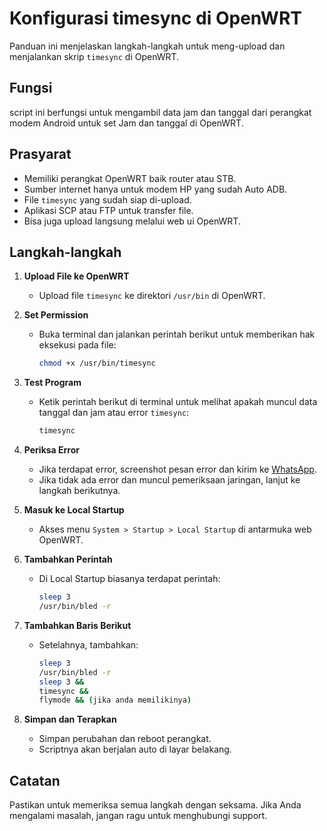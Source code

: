 # Konfigurasi timesync di OpenWRT

Panduan ini menjelaskan langkah-langkah untuk meng-upload dan menjalankan skrip `timesync` di OpenWRT.

## Fungsi
script ini berfungsi untuk mengambil data jam dan tanggal dari perangkat modem Android untuk set Jam dan tanggal di OpenWRT.

## Prasyarat

- Memiliki perangkat OpenWRT baik router atau STB.
- Sumber internet hanya untuk modem HP yang sudah Auto ADB.
- File `timesync` yang sudah siap di-upload.
- Aplikasi SCP atau FTP untuk transfer file.
- Bisa juga upload langsung melalui web ui OpenWRT.

## Langkah-langkah

1. **Upload File ke OpenWRT**
   - Upload file `timesync` ke direktori `/usr/bin` di OpenWRT.

2. **Set Permission**
   - Buka terminal dan jalankan perintah berikut untuk memberikan hak eksekusi pada file:
     ```bash
     chmod +x /usr/bin/timesync
     ```

3. **Test Program**
   - Ketik perintah berikut di terminal untuk melihat apakah muncul data tanggal dan jam atau error `timesync`:
     ```bash
     timesync
     ```

4. **Periksa Error**
   - Jika terdapat error, screenshot pesan error dan kirim ke [WhatsApp](https://wa.me/+62881011068651). 
   - Jika tidak ada error dan muncul pemeriksaan jaringan, lanjut ke langkah berikutnya.

5. **Masuk ke Local Startup**
   - Akses menu `System > Startup > Local Startup` di antarmuka web OpenWRT.

6. **Tambahkan Perintah**
   - Di Local Startup biasanya terdapat perintah:
     ```bash
     sleep 3
     /usr/bin/bled -r
     ```

7. **Tambahkan Baris Berikut**
   - Setelahnya, tambahkan:
     ```bash
     sleep 3
     /usr/bin/bled -r
     sleep 3 &&
     timesync &&
     flymode && (jika anda memilikinya)
     ```

8. **Simpan dan Terapkan**
   - Simpan perubahan dan reboot perangkat.
   - Scriptnya akan berjalan auto di layar belakang.

## Catatan

Pastikan untuk memeriksa semua langkah dengan seksama. Jika Anda mengalami masalah, jangan ragu untuk menghubungi support.

